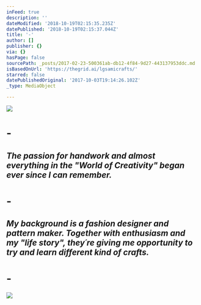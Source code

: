 ```yaml
---
inFeed: true
description: ''
dateModified: '2018-10-19T02:15:35.235Z'
datePublished: '2018-10-19T02:15:37.044Z'
title: '-'
author: []
publisher: {}
via: {}
hasPage: false
sourcePath: _posts/2017-02-23-500361ab-db12-4f84-9d27-443137953ddc.md
isBasedOnUrl: 'https://thegrid.ai/lgsamicrafts/'
starred: false
datePublishedOriginal: '2017-10-03T19:14:26.102Z'
_type: MediaObject

---
```

![](https://the-grid-user-content.s3-us-west-2.amazonaws.com/8a2022a5-1315-41ea-911e-643ef84d2a16.jpg)

# -

## _The passion for handwork and almost everything in the "World of Creativity" began ever since I can remember._

# -

## _My background is a fashion designer and pattern maker. Together with enthusiasm and my "life story", they´re giving me opportunity to try and learn different kind of crafts._

# -
![](https://the-grid-user-content.s3-us-west-2.amazonaws.com/b9d9e579-4f77-48eb-be18-3ff2483c5476.jpg)